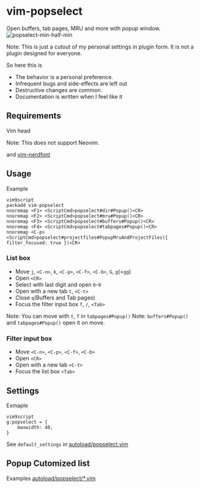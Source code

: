 # vim-popselect

Open buffers, tab pages, MRU and more with popup window.
![popselect-min-half-min](https://github.com/user-attachments/assets/b9996b2e-2936-4168-9c5d-6ac4264a5d3f)

Note: This is just a cutout of my personal settings in plugin form.
It is not a plugin designed for everyone.

So here this is

- The behavior is a personal preference.
- Infrequent bugs and side-effects are left out
- Destructive changes are common.
- Documentation is written when I feel like it

## Requirements

Vim head

Note: This does not support Neovim.


and [vim-nerdfont](https://github.com/lambdalisue/vim-nerdfont)

## Usage
Example
```
vim9script
packadd vim-popselect
nnoremap <F1> <ScriptCmd>popselect#dir#Popup()<CR>
nnoremap <F2> <ScriptCmd>popselect#mru#Popup()<CR>
nnoremap <F3> <ScriptCmd>popselect#buffers#Popup()<CR>
nnoremap <F4> <ScriptCmd>popselect#tabpages#Popup()<CR>
nnoremap <C-p> <ScriptCmd>popselect#projectfiles#PopupMruAndProjectFiles({ filter_focused: true })<CR>
```

### List box
- Move `j`, `<C-n>`, `k`, `<C-p>`, `<C-f>`, `<C-b>`, `G`, `g`(=`gg`)
- Open `<CR>`
- Select with last digit and open `0`-`9`
- Open with a new tab `t`, `<C-t>`
- Close `q`(Buffers and Tab pages)
- Focus the filter input box `f`, `/`, `<Tab>`

Note: You can move with `t`, `T` in `tabpages#Popup()`
Note: `buffers#Popup()` and `tabpages#Popup()` open it on move.

### Filter input box
- Move `<C-n>`, `<C-p>`, `<C-f>`, `<C-b>`
- Open `<CR>`
- Open with a new tab `<C-t>`
- Focus the list box `<Tab>`

## Settings
Exmaple
```
vim9script
g:popselect = {
	maxwidth: 40,
}
```
See `default_settings` in [autoload/popselect.vim](autoload/popselect.vim)

## Popup Cutomized list
Examples
[autoload/popselect/*.vim](autoload/popselect)

